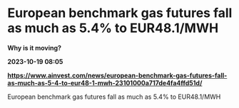 # European benchmark gas futures fall as much as 5.4% to EUR48.1/MWH
**Why is it moving?**

**2023-10-19 08:05**

**https://www.ainvest.com/news/european-benchmark-gas-futures-fall-as-much-as-5-4-to-eur48-1-mwh-23101000a717de4fa4ffd51d/**

European benchmark gas futures fall as much as 5.4% to EUR48.1/MWH